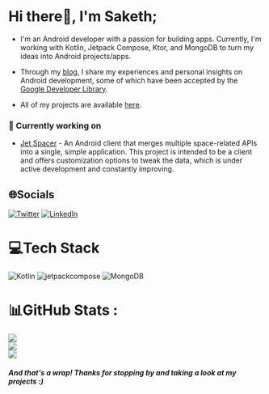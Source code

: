 # Hi there👋, I'm Saketh;

- I'm an Android developer with a passion for building apps. Currently, I'm working with Kotlin, Jetpack Compose, Ktor, and MongoDB to turn my ideas into Android projects/apps.

- Through my [blog](https://sakethh.medium.com/), I share my experiences and personal insights on Android development, some of which have been accepted by the [Google Developer Library](https://devlibrary.withgoogle.com/authors/sakethh).

- All of my projects are available [here](https://github.com/sakethpathike).

### 🔭 Currently working on
- [Jet Spacer](https://github.com/sakethpathike/JetSpacer) - An Android client that merges multiple space-related APIs into a single, simple application. This project is intended to be a client and offers customization options to tweak the data, which is under active development and constantly improving.

## 🌐Socials
[![Twitter](https://img.shields.io/badge/Twitter-%231DA1F2.svg?logo=Twitter&logoColor=white)](https://twitter.com/sakethpathike) [![LinkedIn](https://img.shields.io/badge/LinkedIn-%231DA1F2.svg?logo=LinkedIn&logoColor=white)](https://www.linkedin.com/in/sakethpathike/)


# 💻Tech Stack
![Kotlin](https://img.shields.io/badge/kotlin-%230095D5.svg?style=for-the-badge&logo=kotlin&logoColor=white) ![jetpackcompose](https://user-images.githubusercontent.com/83284398/194230490-8fe7bf97-3179-4aa0-99b7-fe631d81fff4.svg) ![MongoDB](https://img.shields.io/badge/MongoDB-%234ea94b.svg?style=for-the-badge&logo=mongodb&logoColor=white)


# 📊GitHub Stats :
![](https://github-readme-stats.vercel.app/api?username=sakethpathike&theme=radical&hide_border=false&include_all_commits=false&count_private=false)<br/>
![](https://github-readme-streak-stats.herokuapp.com/?user=sakethpathike&theme=radical&hide_border=false)<br/>
![](https://github-readme-stats.vercel.app/api/top-langs/?username=sakethpathike&theme=radical&hide_border=false&include_all_commits=false&count_private=false&layout=compact)

##### And that's a wrap! Thanks for stopping by and taking a look at my projects :)
